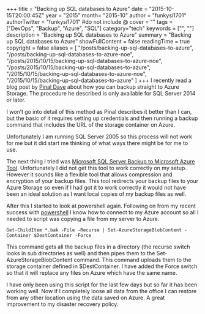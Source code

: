 +++
title = "Backing up SQL databases to Azure"
date = "2015-10-15T20:00:45Z"
year = "2015"
month= "2015-10"
author = "funkysi1701"
authorTwitter = "funkysi1701" #do not include @
cover = ""
tags = ["DevOps", "Backup", "Azure", "SQL"]
category="tech"
keywords = ["", ""]
description =  "Backing up SQL databases to Azure"
summary = "Backing up SQL databases to Azure"
showFullContent = false
readingTime = true
copyright = false
aliases = [
    "/posts/backing-up-sql-databases-to-azure",
    "/posts/backing-up-sql-databases-to-azure-noe",
    "/posts/2015/10/15/backing-up-sql-databases-to-azure-noe",
    "/posts/2015/10/15/backing-up-sql-databases-to-azure",
    "/2015/10/15/backing-up-sql-databases-to-azure-noe",
    "/2015/10/15/backing-up-sql-databases-to-azure"
]
+++
I recently read a blog post by [Pinal Dave](http://blog.sqlauthority.com/2015/10/06/sql-server-steps-to-backup-to-windows-azure-storage/) about how you can backup straight to Azure Storage. The procedure he described is only available for SQL Server 2014 or later.

I won’t go into detail of this method as Pinal describes it better than I can, but the basic of it requires setting up credentials and then running a backup command that includes the URL of the storage container on Azure.

Unfortunately I am running SQL Server 2005 so this process will not work for me but it did start me thinking of what ways there might be for me to use.

The next thing I tried was [Microsoft SQL Server Backup to Microsoft Azure Tool](https://www.microsoft.com/en-us/download/details.aspx?id=40740&WT.mc_id=Blog_SQL_Announce_DI). Unfortunately I did not get this tool to work correctly on my setup. However it sounds like a flexible tool that allows compression and encryption of your backup files. This tool redirects your backup files to your Azure Storage so even if I had got it to work correctly it would not have been an ideal solution as I want local copies of my backup files as well.

After this I started to look at powershell again. Following on from my recent success with [powershell](http://www.funkysi1701.com/2015/10/01/copying-settings-to-an-azure-website/) I know how to connect to my Azure account so all I needed to script was copying a file from my server to Azure.

```
Get-ChildItem *.bak -File -Recurse | Set-AzureStorageBlobContent -Container $DestContainer -Force
```
This command gets all the backup files in a directory (the recurse switch looks in sub directories as well) and then pipes them to the Set-AzureStorageBlobContent command. This command uploads them to the storage container defined in $DestContainer. I have added the Force switch so that it will replace any files on Azure which have the same name.

I have only been using this script for the last few days but so far it has been working well. Now if I completely loose all data from the office I can restore from any other location using the data saved on Azure. A great improvement to my disaster recovery policy.
